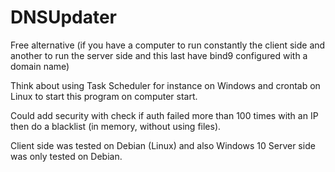 # DNSUpdater
Free alternative (if you have a computer to run constantly the client side and another to run the server side and this last have bind9 configured with a domain name)

Think about using Task Scheduler for instance on Windows and crontab on Linux to start this program on computer start.

Could add security with check if auth failed more than 100 times with an IP then do a blacklist (in memory, without using files).

Client side was tested on Debian (Linux) and also Windows 10
Server side was only tested on Debian.

